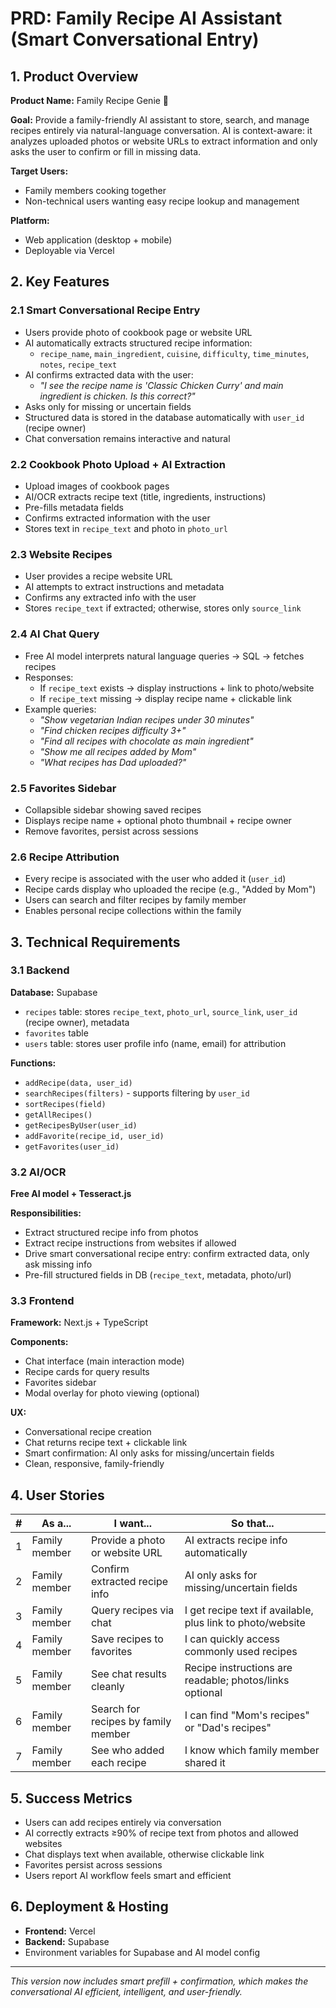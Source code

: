 # PRD: Family Recipe AI Assistant (Smart Conversational Entry)

## 1. Product Overview

**Product Name:** Family Recipe Genie 🍳

**Goal:** Provide a family-friendly AI assistant to store, search, and manage recipes entirely via natural-language conversation. AI is context-aware: it analyzes uploaded photos or website URLs to extract information and only asks the user to confirm or fill in missing data.

**Target Users:**
- Family members cooking together
- Non-technical users wanting easy recipe lookup and management

**Platform:**
- Web application (desktop + mobile)
- Deployable via Vercel

## 2. Key Features

### 2.1 Smart Conversational Recipe Entry
- Users provide photo of cookbook page or website URL
- AI automatically extracts structured recipe information:
  - `recipe_name`, `main_ingredient`, `cuisine`, `difficulty`, `time_minutes`, `notes`, `recipe_text`
- AI confirms extracted data with the user:
  - *"I see the recipe name is 'Classic Chicken Curry' and main ingredient is chicken. Is this correct?"*
- Asks only for missing or uncertain fields
- Structured data is stored in the database automatically with `user_id` (recipe owner)
- Chat conversation remains interactive and natural

### 2.2 Cookbook Photo Upload + AI Extraction
- Upload images of cookbook pages
- AI/OCR extracts recipe text (title, ingredients, instructions)
- Pre-fills metadata fields
- Confirms extracted information with the user
- Stores text in `recipe_text` and photo in `photo_url`

### 2.3 Website Recipes
- User provides a recipe website URL
- AI attempts to extract instructions and metadata
- Confirms any extracted info with the user
- Stores `recipe_text` if extracted; otherwise, stores only `source_link`

### 2.4 AI Chat Query
- Free AI model interprets natural language queries → SQL → fetches recipes
- Responses:
  - If `recipe_text` exists → display instructions + link to photo/website
  - If `recipe_text` missing → display recipe name + clickable link
- Example queries:
  - *"Show vegetarian Indian recipes under 30 minutes"*
  - *"Find chicken recipes difficulty 3+"*
  - *"Find all recipes with chocolate as main ingredient"*
  - *"Show me all recipes added by Mom"*
  - *"What recipes has Dad uploaded?"*

### 2.5 Favorites Sidebar
- Collapsible sidebar showing saved recipes
- Displays recipe name + optional photo thumbnail + recipe owner
- Remove favorites, persist across sessions

### 2.6 Recipe Attribution
- Every recipe is associated with the user who added it (`user_id`)
- Recipe cards display who uploaded the recipe (e.g., "Added by Mom")
- Users can search and filter recipes by family member
- Enables personal recipe collections within the family

## 3. Technical Requirements

### 3.1 Backend
**Database:** Supabase
- `recipes` table: stores `recipe_text`, `photo_url`, `source_link`, `user_id` (recipe owner), metadata
- `favorites` table
- `users` table: stores user profile info (name, email) for attribution

**Functions:**
- `addRecipe(data, user_id)`
- `searchRecipes(filters)` - supports filtering by `user_id`
- `sortRecipes(field)`
- `getAllRecipes()`
- `getRecipesByUser(user_id)`
- `addFavorite(recipe_id, user_id)`
- `getFavorites(user_id)`

### 3.2 AI/OCR
**Free AI model + Tesseract.js**

**Responsibilities:**
- Extract structured recipe info from photos
- Extract recipe instructions from websites if allowed
- Drive smart conversational recipe entry: confirm extracted data, only ask missing info
- Pre-fill structured fields in DB (`recipe_text`, metadata, photo/url)

### 3.3 Frontend
**Framework:** Next.js + TypeScript

**Components:**
- Chat interface (main interaction mode)
- Recipe cards for query results
- Favorites sidebar
- Modal overlay for photo viewing (optional)

**UX:**
- Conversational recipe creation
- Chat returns recipe text + clickable link
- Smart confirmation: AI only asks for missing/uncertain fields
- Clean, responsive, family-friendly

## 4. User Stories

| # | As a... | I want... | So that... |
|---|---------|-----------|------------|
| 1 | Family member | Provide a photo or website URL | AI extracts recipe info automatically |
| 2 | Family member | Confirm extracted recipe info | AI only asks for missing/uncertain fields |
| 3 | Family member | Query recipes via chat | I get recipe text if available, plus link to photo/website |
| 4 | Family member | Save recipes to favorites | I can quickly access commonly used recipes |
| 5 | Family member | See chat results cleanly | Recipe instructions are readable; photos/links optional |
| 6 | Family member | Search for recipes by family member | I can find "Mom's recipes" or "Dad's recipes" |
| 7 | Family member | See who added each recipe | I know which family member shared it |

## 5. Success Metrics
- Users can add recipes entirely via conversation
- AI correctly extracts ≥90% of recipe text from photos and allowed websites
- Chat displays text when available, otherwise clickable link
- Favorites persist across sessions
- Users report AI workflow feels smart and efficient

## 6. Deployment & Hosting
- **Frontend:** Vercel
- **Backend:** Supabase
- Environment variables for Supabase and AI model config

---

*This version now includes smart prefill + confirmation, which makes the conversational AI efficient, intelligent, and user-friendly.*

